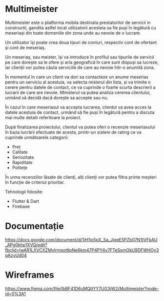 # Multimeister


Multimeister este o platforma mobila destinata prestatorilor de servicii in constructii, gandita astfel incat utilizatorii acesteia sa fie puși în legătură cu meseriași din toate domeniile din zona unde au nevoie de o lucrare.

Un utilizator își poate crea doua tipuri de conturi, respectiv cont de ofertant și cont de meseriaș.
  
Un meseriaș, sau meister, își va introduce în profilul sau tipurile de servicii pe care dorește sa le ofere și aria geografică în care sunt dispuși sa lucreze, iar clienții vor putea căuta serviciile de care au nevoie într-o anumită zona.
  
În momentul în care un client va dori sa contacteze un anume meserias pentru un serviciu al acestuia, va selecta misterul din lista, și va trimite o cerere pentru datele de contact, ce va cuprinde o foarte scurta descrierii a lucrarii de care are nevoie. Ministerul va putea analiza cererea clientului, urmând să decidă dacă dorește sa accepte sau nu.
  
În cazul în care meseriasul va accepta lucrarea, clientul va avea acces la datele acestuia de contact, urmând să fie puși în legătură pentru a discuta mai multe detalii referitoare la proiect.
  
După finalizarea proiectului, clientul va putea oferi o recenzie meseriasului în baza lucrării efectuate de acesta, printr-un sistem de rating ce va cuprinde următoarele categorii:
* Preț
* Calitate
* Seriozitate
* Rapiditate
* Politețe

În urma recenziilor lăsate de clienți, alți clienți vor putea filtra printe meșteri în funcție de criteriul prioritar.

Tehnologii folosite:
* Flutter & Dart
* Firebase

# Documentație
https://docs.google.com/document/d/1iH1jo5pX_Sa_JigeE5PZb07N1tVFkAU_APg0khp1XVQ/edit?fbclid=IwAR1LXVCXZMylrmxottlpNe6km47P4PY4v7FTeSsmOkU9DFWHOy3qAzyUd04

# Wireframes
https://www.figma.com/file/lbBF41D6uMQtIYY7UG3jW2/Multimeister?node-id=0%3A1
